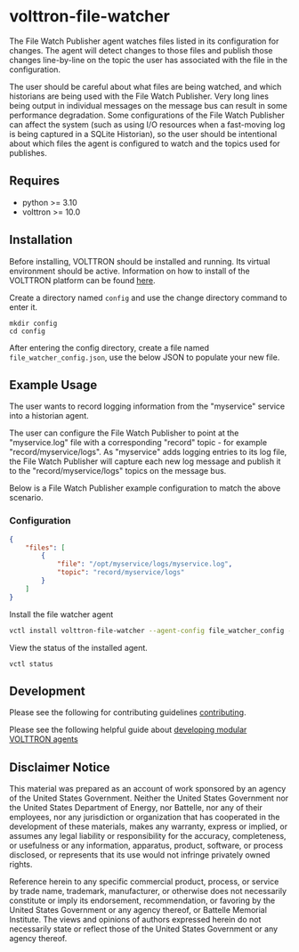 # volttron-file-watcher

The File Watch Publisher agent watches files listed in its configuration for changes.  The agent will detect changes to
those files and publish those changes line-by-line on the topic the user has associated with the file in the
configuration.

The user should be careful about what files are being watched, and which historians are being used with the
File Watch Publisher.  Very long lines being output in individual messages on the message bus can result in some
performance degradation.  Some configurations of the File Watch Publisher can affect the system (such as using I/O
resources when a fast-moving log is being captured in a SQLite Historian), so the user should be intentional about which
files the agent is configured to watch and the topics used for publishes.

## Requires

* python >= 3.10
* volttron >= 10.0

## Installation

Before installing, VOLTTRON should be installed and running.  Its virtual environment should be active.
Information on how to install of the VOLTTRON platform can be found
[here](https://github.com/eclipse-volttron/volttron-core).

Create a directory named `config` and use the change directory command to enter it.

```shell
mkdir config
cd config
```

After entering the config directory, create a file named `file_watcher_config.json`, use the below JSON to populate your new file.

## Example Usage

The user wants to record logging information from the "myservice" service into a historian agent.

The user can configure the File Watch Publisher to point at the "myservice.log" file with a corresponding "record"
topic -  for example "record/myservice/logs".  As "myservice" adds logging entries to its log file, the File Watch
Publisher will capture each new log message and publish it to the "record/myservice/logs" topics on the message bus.

Below is a File Watch Publisher example configuration to match the above scenario.

### Configuration

```json
{
    "files": [
        {
            "file": "/opt/myservice/logs/myservice.log",
            "topic": "record/myservice/logs"
        }
    ]
}
```

Install the file watcher agent

```bash
vctl install volttron-file-watcher --agent-config file_watcher_config --vip-identity platform.file_watcher --start --force
```

View the status of the installed agent.

```shell
vctl status
```

## Development

Please see the following for contributing guidelines [contributing](https://github.com/eclipse-volttron/volttron-core/blob/develop/CONTRIBUTING.md).

Please see the following helpful guide about [developing modular VOLTTRON agents](https://github.com/eclipse-volttron/volttron-core/blob/develop/DEVELOPING_ON_MODULAR.md)

## Disclaimer Notice

This material was prepared as an account of work sponsored by an agency of the
United States Government.  Neither the United States Government nor the United
States Department of Energy, nor Battelle, nor any of their employees, nor any
jurisdiction or organization that has cooperated in the development of these
materials, makes any warranty, express or implied, or assumes any legal
liability or responsibility for the accuracy, completeness, or usefulness or any
information, apparatus, product, software, or process disclosed, or represents
that its use would not infringe privately owned rights.

Reference herein to any specific commercial product, process, or service by
trade name, trademark, manufacturer, or otherwise does not necessarily
constitute or imply its endorsement, recommendation, or favoring by the United
States Government or any agency thereof, or Battelle Memorial Institute. The
views and opinions of authors expressed herein do not necessarily state or
reflect those of the United States Government or any agency thereof.
